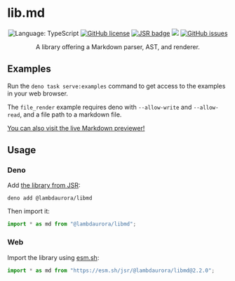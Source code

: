 # lib.md

<p align="center">
	<img src="https://img.shields.io/badge/language-TS-9B599A.svg?style=flat-square" alt="Language: TypeScript" />
	<a href="https://raw.githubusercontent.com/LambdAurora/lib.md/main/LICENSE"><img src="https://img.shields.io/badge/license-MPL%202.0-blue.svg?style=flat-square" alt="GitHub license" /></a>
	<a href="https://jsr.io/@lambdaurora/libmd"><img src="https://jsr.io/badges/@lambdaurora/libmd?style=flat-square" alt="JSR badge" /></a>
	<img src="https://shields.io/github/v/tag/LambdAurora/lib.md?sort=semver&style=flat-square" />
	<a href="https://github.com/LambdAurora/lib.md/issues/"><img src="https://img.shields.io/github/issues/LambdAurora/lib.md.svg?style=flat-square" alt="GitHub issues" /></a>
</p>

<p align="center">
	A library offering a Markdown parser, AST, and renderer.
</p>

## Examples

Run the `deno task serve:examples` command to get access to the examples in your web browser.

The `file_render` example requires deno with `--allow-write` and `--allow-read`, and a file path to a markdown file.

[You can also visit the live Markdown previewer!](https://lambdaurora.dev/lib.md/examples/previewer)

## Usage

### Deno

Add [the library from JSR](https://jsr.io/@lambdaurora/libmd):

```shell
deno add @lambdaurora/libmd
```

Then import it:

```typescript
import * as md from "@lambdaurora/libmd";
```

### Web

Import the library using [esm.sh](https://esm.sh):

```javascript
import * as md from "https://esm.sh/jsr/@lambdaurora/libmd@2.2.0";
```
